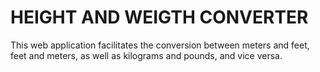 <h1>HEIGHT AND WEIGTH CONVERTER</h1>
This web application facilitates the conversion between meters and feet, feet and meters, as well as kilograms and pounds, and vice versa.
